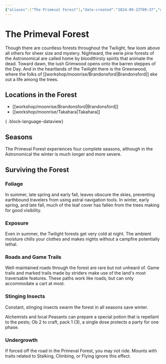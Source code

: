 ```yaml
---
{"aliases":["The Primeval Forest"],"date-created":"2024-09-23T09:37","date-modified":"2024-09-29T13:46","dg-publish":true,"tags":["moonrise","moonrise/place"],"title":"The Primeval Forest","permalink":"/workshop/moonrise/the-primeval-forest/","dgPassFrontmatter":true,"updated":"2024-09-29T13:46"}
---
```



# The Primeval Forest

Though there are countless forests throughout the Twilight, few loom above all others for sheer size and mystery. Nightward, the eerie pine forests of the Astronomical are called home by bloodthirsty spirits that animate the dead. Toward dawn, the lush Grimwood opens onto the barren steppes of the Day. And in the heartlands of the Twilight there is the Greenwood, where the folks of [[workshop/moonrise/Brandonsford\|Brandonsford]] eke out a life among the trees.

## Locations in the Forest

- [[workshop/moonrise/Brandonsford\|Brandonsford]]
- [[workshop/moonrise/Takahara\|Takahara]]

{ .block-language-dataview}

## Seasons

The Primeval Forest experiences four complete seasons, although in the Astronomical the winter is much longer and more severe.

## Surviving the Forest

### Foliage

In summer, late spring and early fall, leaves obscure the skies, preventing earthbound travelers from using astral navigation tools. In winter, early spring, and late fall, much of the leaf cover has fallen from the trees making for good visibility.

### Exposure

Even in summer, the Twilight forests get very cold at night. The ambient moisture chills your clothes and makes nights without a campfire potentially lethal.

### Roads and Game Trails

Well-maintained roads through the forest are rare but not unheard of. Game trails and marked trails made by striders make use of the land's most traversable features. These paths work like roads, but can only accommodate a cart at most.

### Stinging Insects

Constant, stinging insects swarm the forest in all seasons save winter.

Alchemists and local Peasants can prepare a special potion that is repellant to the pests; Ob 2 to craft, pack 1 (3), a single dose protects a party for one phase.

### Undergrowth

If forced off the road in the Primeval Forest, you may not ride. Mounts with traits related to Stalking, Climbing, or Flying ignore this effect.
